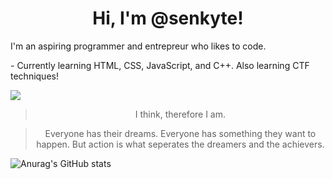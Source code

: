
<h1 align="center"> 
 Hi, I'm @senkyte!
</h1>
<div> 
 <p align="left">
  I'm an aspiring programmer and entrepreur who likes to code. 
 </p>
 <p>  - Currently learning HTML, CSS, JavaScript, and C++. Also learning CTF techniques!
</p>
</div>

<p align="left">
 <IMG SRC = https://github.com/senkyte/senkyte/blob/main/sparkle.gif>
</p>

<blockquote align="center"> I think, therefore I am. </blockquote>
<blockquote align="center"> Everyone has their dreams. Everyone has something they want to happen. But action is what seperates the dreamers and the achievers.</blockquote>
 
 ![Anurag's GitHub stats](https://github-readme-stats.vercel.app/api?username=senkyte&show_icons=true&theme=dracula)

